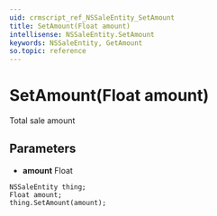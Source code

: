 ```yaml
---
uid: crmscript_ref_NSSaleEntity_SetAmount
title: SetAmount(Float amount)
intellisense: NSSaleEntity.SetAmount
keywords: NSSaleEntity, GetAmount
so.topic: reference
---
```


# SetAmount(Float amount)

Total sale amount

## Parameters

* **amount** Float

```crmscript
NSSaleEntity thing;
Float amount;
thing.SetAmount(amount);
```

